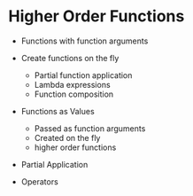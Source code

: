 # Higher Order Functions

* Functions with function arguments

* Create functions on the fly
    * Partial function application
    * Lambda expressions
    * Function composition

* Functions as Values
    * Passed as function arguments
    * Created on the fly
    * higher order functions

* Partial Application

* Operators
